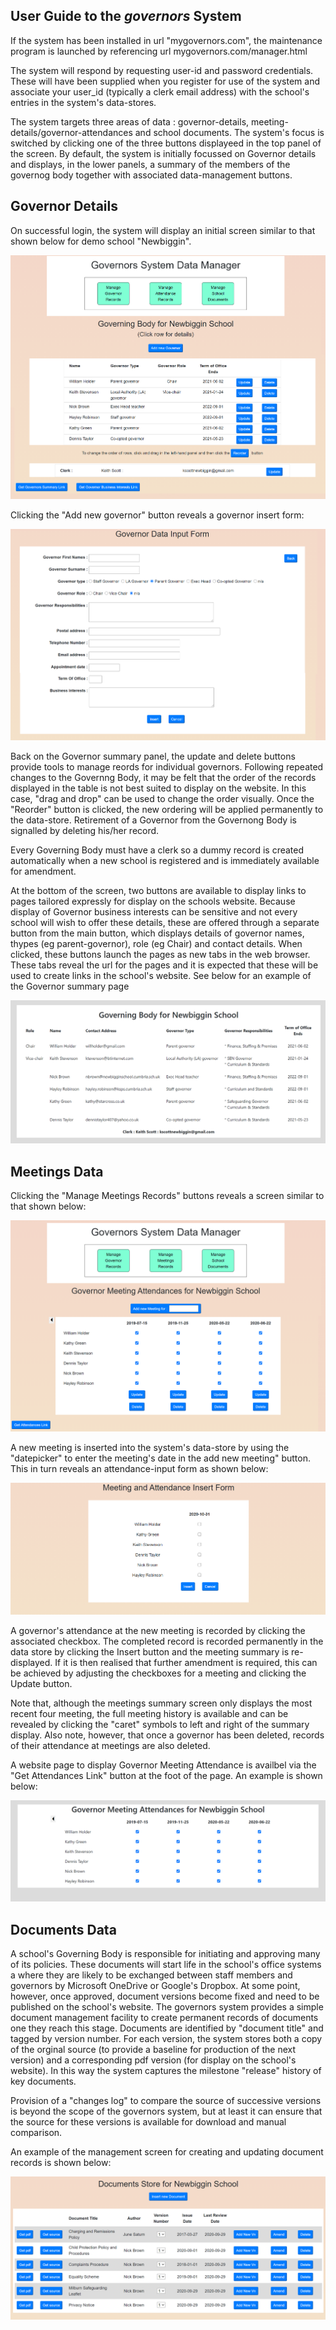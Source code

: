 ## User Guide to the *governors* System

If the system has been installed in url "mygovernors.com", the maintenance program is launched by referencing url mygovernors.com/manager.html

The system will respond by requesting user-id and password credentials. These  will have been supplied when you register for use of the system and associate your user_id (typically a clerk email address) with the school's entries in the system's data-stores.

The system targets three areas of data : governor-details, meeting-details/governor-attendances and school documents. The system's focus is switched by clicking one of the three buttons displayeed in the top panel of the screen. By default, the system is initially focussed on Governor details and displays, in the lower panels, a summary of the members of the governog body together with associated data-management buttons.

## Governor Details

On successful login, the system will display an initial screen similar to that shown below for demo school "Newbiggin".

![website example](screens/screen1.png)


Clicking the "Add new governor" button reveals a governor insert form:

![website example](screens/screen2.png)

Back on the Governor summary panel, the update and delete buttons provide tools to manage reords for individual governors. Following repeated changes to the Governng Body, it may be felt that the order of the records displayed in the table is not best suited to display on the website. In this case, "drag and drop" can be used to change the order visually. Once the "Reorder" button is clicked, the new ordering will be applied permanently to the data-store. Retirement of a Governor from the Governong Body is signalled by deleting his/her record.

Every Governing Body must have a clerk so a dummy record is created automatically when a new school is registered and is immediately available for amendment.

At the bottom of the screen, two buttons are available to display links to pages tailored expressly for display on the schools website. Because display of Governor business interests can be sensitive and not every school will wish to offer these details, these are offered through a separate button from the main button, which displays details of governor names, thypes (eg parent-governor), role (eg Chair) and contact details. When clicked, these buttons launch the pages as new tabs in the web browser. These tabs reveal the url for the pages and it is expected that these will be used to create links in the school's website. See below for an example of the Governor summary page 

![website example](screens/screen3.png)

## Meetings Data

Clicking the "Manage Meetings Records" buttons reveals a screen similar to that shown below:

![website example](screens/screen4.png)

A new meeting is inserted into the system's data-store by using the "datepicker" to enter the meeting's date in the add new meeting" button. This in turn reveals an attendance-input form as shown below:

![website example](screens/screen5.png)

A governor's attendance at the new meeting is recorded by clicking the associated checkbox. The completed record is recorded permanently in the data store by clicking the Insert button and the meeting summary is re-displayed. If it is then realised that further amendment is required, this can be achieved by adjusting the checkboxes for a meeting and clicking the Update button.

Note that, although the meetings summary screen only displays the most recent four meeting, the full meeting history is available and can be revealed by clicking the "caret" symbols to left and right of the summary display. Also note, however, that once a governor has been deleted, records of their attendance at meetings are also deleted.

A website page to display Governor Meeting Attendance is availbel via the "Get Attendances Link" button at the foot of the page. An example is shown below:

![website example](screens/screen6.png)

## Documents Data

A school's Governing Body is responsible for initiating and approving many of its policies. These documents will start life in the school's office systems a where they are likely to be exchanged between staff members and governors by Microsoft OneDrive or Google's Dropbox. At some point, however, once approved, document versions become fixed and need to be published on the school's website. The governors system provides a simple document management facility to create permanent records of documents one they reach this stage. Documents are identified by "document title" and tagged by version number. For each version, the system stores both a copy of the orginal source (to provide a baseline for production of the next version) and a corresponding pdf version (for display on the school's website). In this way the system captures the milestone "release" history of key documents.

Provision of a "changes log" to compare the source of successive versions is beyond the scope of the governors system, but at least it can ensure that the source for these versions is available for download and manual comparison.

An example of the management screen for creating and updating document records is shown below:

![website example](screens/screen7.png)

